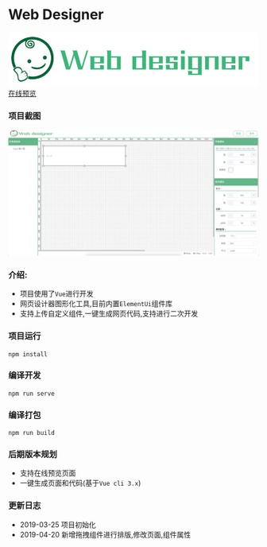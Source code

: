 # Web Designer
![](src/assets/logo1.png)
[在线预览](https://xiaoai7904.github.io/web_designer)
### 项目截图
![](src/assets/1.png)
### 介绍: 
* 项目使用了`Vue`进行开发
* 网页设计器图形化工具,目前内置`ElementUi`组件库
* 支持上传自定义组件,一键生成网页代码,支持进行二次开发

### 项目运行
```
npm install
```

### 编译开发
```
npm run serve
```

### 编译打包
```
npm run build
```
### 后期版本规划
* 支持在线预览页面
* 一键生成页面和代码(基于`Vue cli 3.x`)

### 更新日志
* 2019-03-25 项目初始化
* 2019-04-20 新增拖拽组件进行排版,修改页面,组件属性
